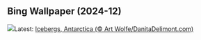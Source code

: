 ## Bing Wallpaper (2024-12)
![](https://www.bing.com/th?id=OHR.IcebergsAntarctica_EN-IN1897026898_UHD.jpg&w=1000)Latest: [Icebergs, Antarctica (© Art Wolfe/DanitaDelimont.com)](https://www.bing.com/th?id=OHR.IcebergsAntarctica_EN-IN1897026898_UHD.jpg)